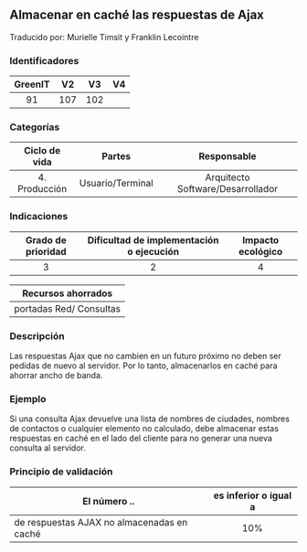 ## Almacenar en caché las respuestas de Ajax
Traducido por: Murielle Timsit y Franklin Lecointre

### Identificadores

| GreenIT |  V2  |  V3  |  V4  |
|:-------:|:----:|:----:|:----:|
|   91   | 107  | 102  |  	|

### Categorías

| Ciclo de vida | Partes | Responsable |
|:---------:|:----:|:----:|
| 4. Producción | Usuario/Terminal | Arquitecto Software/Desarrollador |

### Indicaciones

| Grado de prioridad   | Dificultad de implementación o ejecución | Impacto ecológico   |
|:-------------------:|:-------------------------:|:---------------------:|
| 3 | 2 | 4 |

| Recursos ahorrados |
|:----------------------------------------------------------:|
| portadas  Red/ Consultas  |

### Descripción

Las respuestas Ajax que no cambien en un futuro próximo no deben ser pedidas de nuevo al servidor. Por lo tanto, almacenarlos en caché para ahorrar ancho de banda.

### Ejemplo

Si una consulta Ajax devuelve una lista de nombres de ciudades, nombres de contactos o cualquier elemento no calculado, debe almacenar estas respuestas en caché en el lado del cliente para no generar una nueva consulta al servidor.

### Principio de validación

| El número ..   | es inferior o igual a   |  
|-------------------|:-------------------------:|
| de respuestas AJAX no almacenadas en caché  | 10%  |


